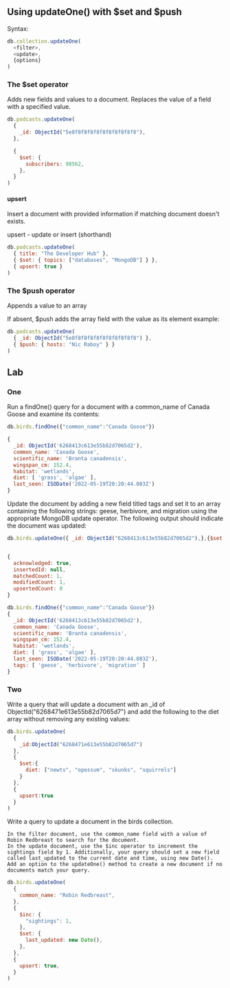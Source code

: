 ## Using updateOne() with $set and $push

Syntax:
```js
db.collection.updateOne(
  <filter>,
  <update>,
  {options}
)
```

### The $set operator 

Adds new fields and values to a document.
Replaces the value of a field with a specified value.

```js
db.podcasts.updateOne(
  {
    _id: ObjectId("5e8f8f8f8f8f8f8f8f8f8f8"),
  },

  {
    $set: {
      subscribers: 98562,
    },
  }
)
```

#### upsert

Insert a document with provided information if matching document doesn't exists.

upsert - update or insert (shorthand)

```js
db.podcasts.updateOne(
  { title: "The Developer Hub" },
  { $set: { topics: ["databases", "MongoDB"] } },
  { upsert: true }
)
```

### The $push operator

Appends a value to an array

If absent, $push adds the array field with the value as its element
example:
```js
db.podcasts.updateOne(
  { _id: ObjectId("5e8f8f8f8f8f8f8f8f8f8f8") },
  { $push: { hosts: "Nic Raboy" } }
)
```


## Lab
### One
Run a findOne() query for a document with a common_name of Canada Goose and examine its contents:

```js
db.birds.findOne({"common_name":"Canada Goose"})
```

```js
{
  _id: ObjectId('6268413c613e55b82d7065d2'),
  common_name: 'Canada Goose',
  scientific_name: 'Branta canadensis',
  wingspan_cm: 152.4,
  habitat: 'wetlands',
  diet: [ 'grass', 'algae' ],
  last_seen: ISODate('2022-05-19T20:20:44.083Z')
}
```

Update the document by adding a new field titled tags and set it to an array containing the following strings: geese, herbivore, and migration using the appropriate MongoDB update operator. The following output should indicate the document was updated:

```js
db.birds.updateOne({ _id: ObjectId("6268413c613e55b82d7065d2"),},{$set:{tags:["geese","herbivore","migration"]}})


{
  acknowledged: true,
  insertedId: null,
  matchedCount: 1,
  modifiedCount: 1,
  upsertedCount: 0
}
```

```js
db.birds.findOne({"common_name":"Canada Goose"})
{
  _id: ObjectId('6268413c613e55b82d7065d2'),
  common_name: 'Canada Goose',
  scientific_name: 'Branta canadensis',
  wingspan_cm: 152.4,
  habitat: 'wetlands',
  diet: [ 'grass', 'algae' ],
  last_seen: ISODate('2022-05-19T20:20:44.083Z'),
  tags: [ 'geese', 'herbivore', 'migration' ]
}
```

### Two
Write a query that will update a document with an _id of ObjectId("6268471e613e55b82d7065d7") and add the following to the diet array without removing any existing values:

```js
db.birds.updateOne(
  {
    _id:ObjectId("6268471e613e55b82d7065d7")
  },
  {
    $set:{
      diet: ["newts", "opossum", "skunks", "squirrels"]
    }
  },
  {
    upsert:true
  }
)
```


Write a query to update a document in the birds collection.

    In the filter document, use the common_name field with a value of Robin Redbreast to search for the document.
    In the update document, use the $inc operator to increment the sightings field by 1. Additionally, your query should set a new field called last_updated to the current date and time, using new Date().
    Add an option to the updateOne() method to create a new document if no documents match your query.

```js
db.birds.updateOne(
  {
    common_name: "Robin Redbreast",
  },
  {
    $inc: {
      "sightings": 1,
    },
    $set: {
      last_updated: new Date(),
    },
  },
  {
    upsert: true,
  }
)
```